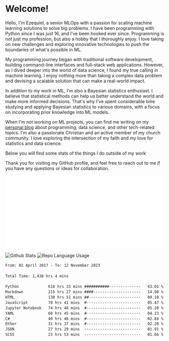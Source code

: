 # Welcome!

Hello, I'm Ezequiel, a senior MLOps with a passion for scaling machine learning solutions to solve big problems. I have been programming with Python since I was just 16, and I've been hooked ever since. Programming is not just my profession, but also a hobby that I thoroughly enjoy. I love taking on new challenges and exploring innovative technologies to push the boundaries of what's possible in ML.

My programming journey began with traditional software development, building command-line interfaces and full-stack web applications. However, as I dived deeper into the world of data science, I found my true calling in machine learning. I enjoy nothing more than taking a complex data problem and devising a scalable solution that can make a real-world impact.

In addition to my work in ML, I'm also a Bayesian statistics enthusiast. I believe that statistical methods can help us better understand the world and make more informed decisions. That's why I've spent considerable time studying and applying Bayesian statistics to various domains, with a focus on incorporating prior knowledge into ML models.

When I'm not working on ML projects, you can find me writing on my [personal blog](https://elc.github.io) about programming, data science, and other tech-related topics. I'm also a passionate Christian and an active member of my church community. I love exploring the intersection of my faith and my love for statistics and data science.

Below you will find some stats of the things I do outside of my work

Thank you for visiting my GitHub profile, and feel free to reach out to me if you have any questions or ideas for collaboration.

![RSS Feed](metrics.plugin.rss.svg)

![Github Stats](https://github-readme-stats.vercel.app/api?username=elc&show_icons=true&theme=gruvbox&border_radius=20&include_all_commits=true&count_private=true&card_width=450) ![Repo Language Usage](https://github-readme-stats.vercel.app/api/top-langs?username=elc&show_icons=true&theme=gruvbox&border_radius=20&include_all_commits=true&count_private=true&layout=compact&langs_count=5&card_width=400)


<!--START_SECTION:waka-->

```txt
From: 01 April 2017 - To: 12 November 2023

Total Time: 1,438 hrs 4 mins

Python             618 hrs 33 mins ###########--------------   43.01 %
Markdown           215 hrs 27 mins ####---------------------   14.98 %
HTML               130 hrs 51 mins ##-----------------------   09.10 %
JavaScript         78 hrs 41 mins  #------------------------   05.47 %
Jupyter Notebook   74 hrs 46 mins  #------------------------   05.20 %
YAML               60 hrs 45 mins  #------------------------   04.23 %
C#                 40 hrs 46 mins  #------------------------   02.84 %
Other              31 hrs 37 mins  #------------------------   02.20 %
JSON               27 hrs 29 mins  -------------------------   01.91 %
SCSS               23 hrs 53 mins  -------------------------   01.66 %
```

<!--END_SECTION:waka-->

